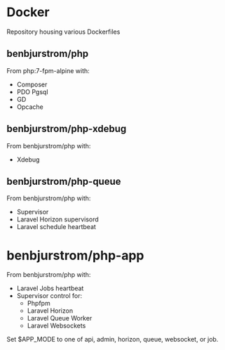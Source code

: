 # Docker
Repository housing various Dockerfiles

## benbjurstrom/php
From php:7-fpm-alpine with:
- Composer
- PDO Pgsql
- GD
- Opcache

## benbjurstrom/php-xdebug
From benbjurstrom/php with:
- Xdebug

## benbjurstrom/php-queue
From benbjurstrom/php with:
- Supervisor
- Laravel Horizon supervisord
- Laravel schedule heartbeat

# benbjurstrom/php-app
From benbjurstrom/php with:
- Laravel Jobs heartbeat
- Supervisor control for:
  - Phpfpm
  - Laravel Horizon
  - Laravel Queue Worker
  - Laravel Websockets

Set $APP_MODE to one of api, admin, horizon, queue, websocket, or job.
